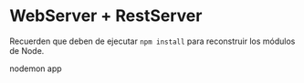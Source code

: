 # WebServer + RestServer

Recuerden que deben de ejecutar `npm install` para reconstruir los módulos de Node.

 nodemon app
